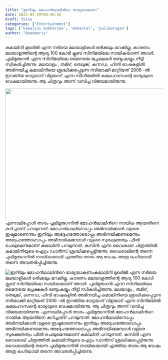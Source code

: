 ```yaml
---
title: "ഇനിയും മോഹൻലാലിൻറെ ഭാര്യയാകണം"
date: 2022-03-29T09:40:55
draft: false
categories: ["Entertainment"]
tags: ['kamalini mukherjee', 'mohanlal', 'pulimurugan']
author: "Beaumaris"
---
```


കമാലിനി മുഖർജി എന്ന നടിയെ മലയാളികൾ ഒരിക്കലും മറക്കില്ല. കാരണം മലയാളത്തിന്റെ ആദ്യ 100 കോടി ക്ലബ് സിനിമയിലെ നായികയാണ് അവർ. പുലിമുരുഗൻ എന്ന സിനിമയിലെ മൈനയെ പ്രേക്ഷകർ രണ്ടുംകയ്യും നീട്ടി സ്വീകരിച്ചിരുന്നു. മലയാളം , തമിഴ്, തെലുങ്ക്, കന്നഡ, ഹിന്ദി ഭാഷകളിൽ അഭിനയിച്ച കമാലിനിയെ ശ്രദ്ധിക്കപ്പെടുന്ന നടിയാക്കി മാറ്റിയത് 2006 -ൽ ഇറങ്ങിയ വേട്ടയാട് വിളയാട് എന്ന സിനിമയിൽ കമലഹാസന്റെ ഭാര്യയുടെ വേഷമായിരുന്നു. ആ ചിത്രവും അന്ന് വമ്പിച്ച വിജയമായിരുന്നു.

<img class="size-full wp-image-327757 aligncenter" src="https://cdn.boolokam.com/articles/2022/03/kamalinee759.jpg" alt="" width="759" height="421" />എന്നാലിപ്പോൾ താരം പുലിമുരുഗനിൽ മോഹൻലാലിൻറെ നായിക ആയതിനെ കുറിച്ചാണ് പറയുന്നത്. മോഹൻലാലിനൊപ്പം അഭിനയിക്കാൻ വളരെ ഇഷ്ടമാണെന്നും ഇനിയും അദ്ദേഹത്തോടൊപ്പം അഭിനയിക്കണമെന്നും അദ്ദേഹത്തോടൊപ്പം അഭിനയിക്കുമ്പോൾ വളരെ സുരക്ഷതത്വം ഫീൽ ചെയുമെന്നുമാണ് കമാലിനി പറയുന്നത്. കസിൻ എന്ന വൈശാഖ് ചിത്രത്തിൽ കമാലിനിയുടെ ഐറ്റം ഡാൻസ് ശ്രദ്ധിക്കപ്പെട്ടിരുന്നു. വൈശാഖിന്റെ തന്നെ പുലിമുരുഗനിൽ നായികയായി എത്തിയ താരം ആ വേഷം അത്ര ഭംഗിയായി തന്നെ അവതരിപ്പിച്ചിരുന്നു.


![ഇനിയും മോഹൻലാലിൻറെ ഭാര്യയാകണം](https://cdn.boolokam.com/articles/2022/03/kamalinee759.jpg)കമാലിനി മുഖർജി എന്ന നടിയെ മലയാളികൾ ഒരിക്കലും മറക്കില്ല. കാരണം മലയാളത്തിന്റെ ആദ്യ 100 കോടി ക്ലബ് സിനിമയിലെ നായികയാണ് അവർ. പുലിമുരുഗൻ എന്ന സിനിമയിലെ മൈനയെ പ്രേക്ഷകർ രണ്ടുംകയ്യും നീട്ടി സ്വീകരിച്ചിരുന്നു. മലയാളം , തമിഴ്, തെലുങ്ക്, കന്നഡ, ഹിന്ദി ഭാഷകളിൽ അഭിനയിച്ച കമാലിനിയെ ശ്രദ്ധിക്കപ്പെടുന്ന നടിയാക്കി മാറ്റിയത് 2006 -ൽ ഇറങ്ങിയ വേട്ടയാട് വിളയാട് എന്ന സിനിമയിൽ കമലഹാസന്റെ ഭാര്യയുടെ വേഷമായിരുന്നു. ആ ചിത്രവും അന്ന് വമ്പിച്ച വിജയമായിരുന്നു. എന്നാലിപ്പോൾ താരം പുലിമുരുഗനിൽ മോഹൻലാലിൻറെ നായിക ആയതിനെ കുറിച്ചാണ് പറയുന്നത്. മോഹൻലാലിനൊപ്പം അഭിനയിക്കാൻ വളരെ ഇഷ്ടമാണെന്നും ഇനിയും അദ്ദേഹത്തോടൊപ്പം അഭിനയിക്കണമെന്നും അദ്ദേഹത്തോടൊപ്പം അഭിനയിക്കുമ്പോൾ വളരെ സുരക്ഷതത്വം ഫീൽ ചെയുമെന്നുമാണ് കമാലിനി പറയുന്നത്. കസിൻ എന്ന വൈശാഖ് ചിത്രത്തിൽ കമാലിനിയുടെ ഐറ്റം ഡാൻസ് ശ്രദ്ധിക്കപ്പെട്ടിരുന്നു. വൈശാഖിന്റെ തന്നെ പുലിമുരുഗനിൽ നായികയായി എത്തിയ താരം ആ വേഷം അത്ര ഭംഗിയായി തന്നെ അവതരിപ്പിച്ചിരുന്നു.
